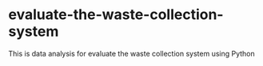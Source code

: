 # evaluate-the-waste-collection-system
This is data analysis for evaluate the waste collection system using Python
